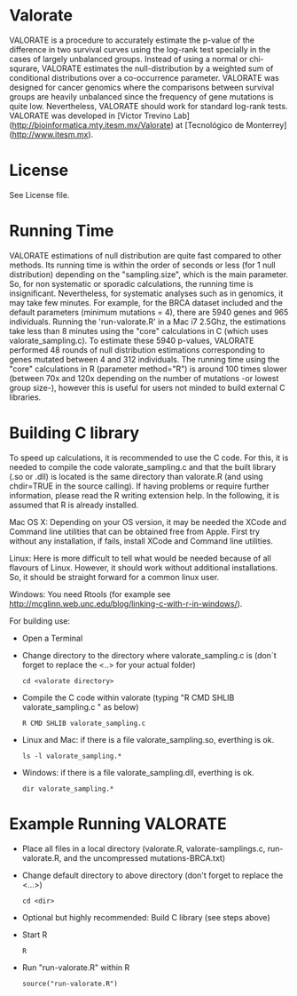 # Valorate
VALORATE is a procedure to accurately estimate the p-value of the difference in two survival curves using the log-rank test specially in the cases of largely unbalanced groups. Instead of using a normal or chi-squrare, VALORATE estimates the null-distribution by a weighted sum of conditional distributions over a co-occurrence parameter. VALORATE was designed for cancer genomics where the comparisons between survival groups are heavily unbalanced since the frequency of gene mutations is quite low. Nevertheless, VALORATE should work for standard log-rank tests. VALORATE was developed in [Victor Trevino Lab] (http://bioinformatica.mty.itesm.mx/Valorate) at [Tecnológico de Monterrey] (http://www.itesm.mx).

# License
See License file.

# Running Time
VALORATE estimations of null distribution are quite fast compared to other methods. Its running time is within the order of seconds or less (for 1 null distribution) depending on the "sampling.size", which is the main parameter. So, for non systematic or sporadic calculations, the running time is insignificant. Nevertheless, for systematic analyses such as in genomics, it may take few minutes. For example, for the BRCA dataset included and the default parameters (minimum mutations = 4), there are 5940 genes and 965 individuals. Running the 'run-valorate.R' in a Mac i7 2.5Ghz, the estimations take less than 8 minutes using the "core" calculations in C (which uses valorate_sampling.c). To estimate these 5940 p-values, VALORATE performed 48 rounds of null distribution estimations corresponding to genes mutated between 4 and 312 individuals. The running time using the "core" calculations in R (parameter method="R") is around 100 times slower (between 70x and 120x depending on the number of mutations -or lowest group size-), however this is useful for users not minded to build external C libraries.

# Building C library
To speed up calculations, it is recommended to use the C code. For this, it is needed to compile the code valorate_sampling.c and that the built library (.so or .dll) is located is the same directory than valorate.R (and using chdir=TRUE in the source calling). If having problems or require further information, please read the R writing extension help. In the following, it is assumed that R is already installed.

Mac OS X: 
Depending on your OS version, it may be needed the XCode and Command line utilities that can be obtained free from Apple. First try without any installation, if fails, install XCode and Command line utilities.


Linux: 
Here is more difficult to tell what would be needed because of all flavours of Linux. However, it should work without additional installations. So, it should be straight forward for a common linux user.

Windows: 
You need Rtools (for example see http://mcglinn.web.unc.edu/blog/linking-c-with-r-in-windows/).

For building use:
- Open a Terminal
- Change directory to the directory where valorate_sampling.c is (don´t forget to replace the <..> for your actual folder)

    `cd <valorate directory>`

- Compile the C code within valorate (typing "R CMD SHLIB valorate_sampling.c <ENTER>" as below)

    `R CMD SHLIB valorate_sampling.c`

- Linux and Mac: if there is a file valorate_sampling.so, everthing is ok.

    `ls -l valorate_sampling.*`

- Windows:       if there is a file valorate_sampling.dll, everthing is ok.

    `dir valorate_sampling.*`

# Example Running VALORATE
- Place all files in a local directory (valorate.R, valorate-samplings.c, run-valorate.R, and the uncompressed mutations-BRCA.txt)
- Change default directory to above directory (don't forget to replace the <...>)

    `cd <dir>`

- Optional but highly recommended: Build C library (see steps above)

- Start R

    `R`

- Run "run-valorate.R" within R

    `source("run-valorate.R")`
    

